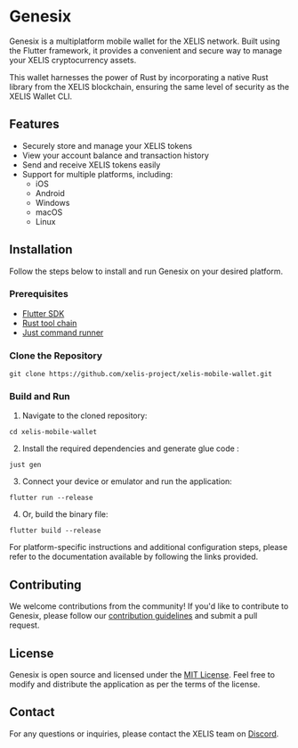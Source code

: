 # Genesix

Genesix is a multiplatform mobile wallet for the XELIS network. Built using the Flutter framework, it provides a convenient and secure way to manage your XELIS cryptocurrency assets.

This wallet harnesses the power of Rust by incorporating a native Rust library from the XELIS blockchain, ensuring the same level of security as the XELIS Wallet CLI.

## Features

- Securely store and manage your XELIS tokens
- View your account balance and transaction history
- Send and receive XELIS tokens easily
- Support for multiple platforms, including:
  - iOS
  - Android
  - Windows
  - macOS
  - Linux

## Installation

Follow the steps below to install and run Genesix on your desired platform.

### Prerequisites

- [Flutter SDK](https://docs.flutter.dev/get-started/install)
- [Rust tool chain](https://www.rust-lang.org/tools/install)
- [Just command runner](https://just.systems/)

### Clone the Repository

```
git clone https://github.com/xelis-project/xelis-mobile-wallet.git
```

### Build and Run

1. Navigate to the cloned repository:

```
cd xelis-mobile-wallet
```

2. Install the required dependencies and generate glue code :

```
just gen
```

3. Connect your device or emulator and run the application:
```
flutter run --release
```

4. Or, build the binary file:

```
flutter build --release
```

For platform-specific instructions and additional configuration steps, please refer to the documentation available by following the links provided.

## Contributing

We welcome contributions from the community! If you'd like to contribute to Genesix, please follow our [contribution guidelines](CONTRIBUTING.md) and submit a pull request.

## License

Genesix is open source and licensed under the [MIT License](LICENSE). Feel free to modify and distribute the application as per the terms of the license.

## Contact

For any questions or inquiries, please contact the XELIS team on [Discord](https://discord.gg/z543umPUdj).
